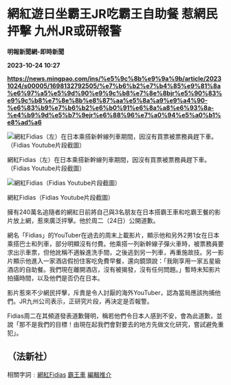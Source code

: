 # 網紅遊日坐霸王JR吃霸王自助餐 惹網民抨擊 九州JR或研報警
**明報新聞網-即時新聞**

**2023-10-24 10:27**

**https://news.mingpao.com/ins/%e5%9c%8b%e9%9a%9b/article/20231024/s00005/1698132792505/%e7%b6%b2%e7%b4%85%e9%81%8a%e6%97%a5%e5%9d%90%e9%9c%b8%e7%8e%8bjr%e5%90%83%e9%9c%b8%e7%8e%8b%e8%87%aa%e5%8a%a9%e9%a4%90-%e6%83%b9%e7%b6%b2%e6%b0%91%e6%8a%a8%e6%93%8a-%e4%b9%9d%e5%b7%9ejr%e6%88%96%e7%a0%94%e5%a0%b1%e8%ad%a6**

![網紅Fidias（左）在日本乘搭新幹線列車期間，因沒有買票被票務員趕下車。（Fidias Youtube片段截圖）](https://fs.mingpao.com/ins/20231024/s00005/c5ddf61ef667151520ce33c27e2adc61.jpg)

網紅Fidias（左）在日本乘搭新幹線列車期間，因沒有買票被票務員趕下車。（Fidias Youtube片段截圖）

![網紅Fidias（Fidias Youtube片段截圖）](https://fs.mingpao.com/ins/20231024/s00005/c5ded5f095a633bed03c6b18d3b3952a.jpg)

網紅Fidias（Fidias Youtube片段截圖）

擁有240萬名追隨者的網紅日前將自己與3名朋友在日本搭霸王車和吃霸王餐的影片放上網，惹來廣泛抨擊。他於周二（24日）公開道歉。

網名「Fidias」的YouTuber在過去的周末上載影片，顯示他和另外2男1女在日本乘搭巴士和列車，部分明顯沒有付費。他乘搭一列新幹線子彈火車時，被票務員要求出示車票，但他訛稱不適躲進洗手間，之後逃到另一列車，再重施故技。另一影片顯示他進入一家酒店假扮住客吃免費早餐，還向鏡頭說：「我剛享用一家五星級酒店的自助餐。我們現在離開酒店，沒有被揭發，沒有任何問題。」暫時未知影片拍攝時間，以及他們是否仍在日本。

影片惹來不少網民抨擊，斥責是令人討厭的海外YouTuber，認為當局應該拘捕他們。JR九州公司表示，正研究片段，再決定是否報警。

Fidias周二在其頻道發表道歉聲明，稱若他們令日本人感到不安，會為此道歉，並說「那不是我們的目標！由現在起我們會對要去的地方先做文化研究，嘗試避免重犯」。

（法新社）
-----

相關字詞﹕[網紅Fidias](https://news.mingpao.com/ins/%e5%9c%8b%e9%9a%9b/article/20231024/s00005/php/search2.php?pnssection=all&inssection=all&searchtype=A&keywords=%E7%B6%B2%E7%B4%85Fidias) [霸王車](https://news.mingpao.com/ins/%e5%9c%8b%e9%9a%9b/article/20231024/s00005/php/search2.php?pnssection=all&inssection=all&searchtype=A&keywords=%E9%9C%B8%E7%8E%8B%E8%BB%8A) [編輯推介](https://news.mingpao.com/ins/%e5%9c%8b%e9%9a%9b/article/20231024/s00005/php/search2.php?pnssection=all&inssection=all&searchtype=A&keywords=%E7%B7%A8%E8%BC%AF%E6%8E%A8%E4%BB%8B)